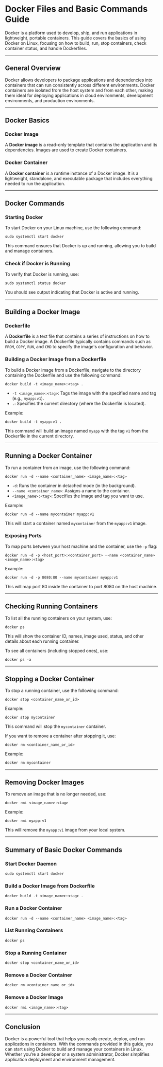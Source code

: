 # Docker Files and Basic Commands Guide

Docker is a platform used to develop, ship, and run applications in lightweight, portable containers. This guide covers the basics of using Docker on Linux, focusing on how to build, run, stop containers, check container status, and handle Dockerfiles.

---

## General Overview

Docker allows developers to package applications and dependencies into containers that can run consistently across different environments. Docker containers are isolated from the host system and from each other, making them ideal for deploying applications in cloud environments, development environments, and production environments.

---

## Docker Basics

### Docker Image
A **Docker image** is a read-only template that contains the application and its dependencies. Images are used to create Docker containers.

### Docker Container
A **Docker container** is a runtime instance of a Docker image. It is a lightweight, standalone, and executable package that includes everything needed to run the application.

---

## Docker Commands

### Starting Docker
To start Docker on your Linux machine, use the following command:
```
sudo systemctl start docker
```

This command ensures that Docker is up and running, allowing you to build and manage containers.

### Check if Docker is Running
To verify that Docker is running, use:
```
sudo systemctl status docker
```

You should see output indicating that Docker is active and running.

---

## Building a Docker Image

### Dockerfile
A **Dockerfile** is a text file that contains a series of instructions on how to build a Docker image. A Dockerfile typically contains commands such as `FROM`, `COPY`, `RUN`, and `CMD` to specify the image's configuration and behavior.

### Building a Docker Image from a Dockerfile
To build a Docker image from a Dockerfile, navigate to the directory containing the Dockerfile and use the following command:
```
docker build -t <image_name>:<tag> .
```

- `-t <image_name>:<tag>`: Tags the image with the specified name and tag (e.g., `myapp:v1`).
- `.`: Specifies the current directory (where the Dockerfile is located).

Example:
```
docker build -t myapp:v1 .
```

This command will build an image named `myapp` with the tag `v1` from the Dockerfile in the current directory.

---

## Running a Docker Container

To run a container from an image, use the following command:
```
docker run -d --name <container_name> <image_name>:<tag>
```

- `-d`: Runs the container in detached mode (in the background).
- `--name <container_name>`: Assigns a name to the container.
- `<image_name>:<tag>`: Specifies the image and tag you want to use.

Example:
```
docker run -d --name mycontainer myapp:v1
```

This will start a container named `mycontainer` from the `myapp:v1` image.

### Exposing Ports
To map ports between your host machine and the container, use the `-p` flag:
```
docker run -d -p <host_port>:<container_port> --name <container_name> <image_name>:<tag>
```

Example:
```
docker run -d -p 8080:80 --name mycontainer myapp:v1
```

This will map port 80 inside the container to port 8080 on the host machine.

---

## Checking Running Containers

To list all the running containers on your system, use:
```
docker ps
```

This will show the container ID, names, image used, status, and other details about each running container.

To see all containers (including stopped ones), use:
```
docker ps -a
```

---

## Stopping a Docker Container

To stop a running container, use the following command:
```
docker stop <container_name_or_id>
```

Example:
```
docker stop mycontainer
```

This command will stop the `mycontainer` container.

If you want to remove a container after stopping it, use:
```
docker rm <container_name_or_id>
```

Example:
```
docker rm mycontainer
```

---

## Removing Docker Images

To remove an image that is no longer needed, use:
```
docker rmi <image_name>:<tag>
```

Example:
```
docker rmi myapp:v1
```

This will remove the `myapp:v1` image from your local system.

---

## Summary of Basic Docker Commands

### Start Docker Daemon
```
sudo systemctl start docker
```

### Build a Docker Image from Dockerfile
```
docker build -t <image_name>:<tag> .
```

### Run a Docker Container
```
docker run -d --name <container_name> <image_name>:<tag>
```

### List Running Containers
```
docker ps
```

### Stop a Running Container
```
docker stop <container_name_or_id>
```

### Remove a Docker Container
```
docker rm <container_name_or_id>
```

### Remove a Docker Image
```
docker rmi <image_name>:<tag>
```

---

## Conclusion

Docker is a powerful tool that helps you easily create, deploy, and run applications in containers. With the commands provided in this guide, you can start using Docker to build and manage your containers in Linux. Whether you’re a developer or a system administrator, Docker simplifies application deployment and environment management.
